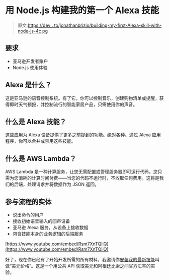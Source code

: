 # 用 Node.js 构建我的第一个 Alexa 技能

> 原文:[https://dev . to/jonathanbrizio/building-my-first-Alexa-skill-with-node-js-4c pg](https://dev.to/jonathanbrizio/building-my-first-alexa-skill-with-node-js-4cpg)

## [](#requirements)要求

*   亚马逊开发者账户
*   Node.js 使用体验

## Alexa 是什么？

这是亚马逊的语音控制系统。有了它，你可以控制音乐，创建购物清单或提醒，获得即时天气预报，并控制流行的智能家居产品，只需使用你的声音。

## [](#whats-an-alexa-skill)什么是 Alexa 技能？

这些应用为 Alexa 设备提供了更多之前提到的功能。绝对各种。通过 Alexa 应用程序，你可以合并或禁用这些技能。

## [](#whats-aws-lambda)什么是 AWS Lambda？

AWS Lambda 是一种计算服务，让您无需配置或管理服务器即可运行代码。您只需为您消耗的计算时间付费——当您的代码不运行时，不收取任何费用。这将是我们的后端，处理请求并将数据作为 JSON 返回。

## [](#entities-involved-in-the-flow)参与流程的实体

*   说出命令的用户
*   接收初始语音输入的回声设备
*   亚马逊 Alexa 服务，从设备上接收数据
*   包含技能本身的业务逻辑的后端服务

[https://www.youtube.com/embed/Rsm7XnTQIiQ](https://www.youtube.com/embed/Rsm7XnTQIiQ)

好了，现在你已经有了开始开发所需的所有材料，我邀请你[安装我的最新技能](https://www.amazon.com/dp/B07PSBHYJ8/)叫做“美元价格”。这是一个用公共 API 获取美元和阿根廷比索之间官方汇率的实验。